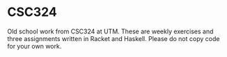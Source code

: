 # CSC324

Old school work from CSC324 at UTM. These are weekly exercises and three assignments written in Racket and Haskell. Please do not copy code for your own work.
